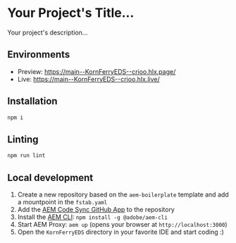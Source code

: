 # Your Project's Title...
Your project's description...

## Environments
- Preview: https://main--KornFerryEDS--crioo.hlx.page/
- Live: https://main--KornFerryEDS--crioo.hlx.live/

## Installation

```sh
npm i
```

## Linting

```sh
npm run lint
```

## Local development

1. Create a new repository based on the `aem-boilerplate` template and add a mountpoint in the `fstab.yaml`
1. Add the [AEM Code Sync GitHub App](https://github.com/apps/aem-code-sync) to the repository
1. Install the [AEM CLI](https://github.com/adobe/helix-cli): `npm install -g @adobe/aem-cli`
1. Start AEM Proxy: `aem up` (opens your browser at `http://localhost:3000`)
1. Open the `KornFerryEDS` directory in your favorite IDE and start coding :)

